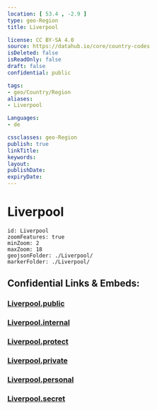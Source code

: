 ```yaml
---
location: [ 53.4 , -2.9 ] 
type: geo-Region
title: Liverpool

license: CC BY-SA 4.0
source: https://datahub.io/core/country-codes
isDeleted: false
isReadOnly: false
draft: false
confidential: public

tags:
- geo/Country/Region
aliases:
- Liverpool

Languages:
- de

cssclasses: geo-Region
publish: true
linkTitle: 
keywords: 
layout: 
publishDate: 
expiryDate: 
---
```


# Liverpool

```leaflet
id: Liverpool
zoomFeatures: true 
minZoom: 2 
maxZoom: 18
geojsonFolder: ./Liverpool/
markerFolder: ./Liverpool/
```


## Confidential Links & Embeds: 

### [Liverpool.public](/_public/\Earth\Continent\Europe\Europe~North\UK\England\Regions~England\North_West_EnglandLiverpool.public.md) 

### [Liverpool.internal](/_internal/\Earth\Continent\Europe\Europe~North\UK\England\Regions~England\North_West_EnglandLiverpool.internal.md) 

### [Liverpool.protect](/_protect/\Earth\Continent\Europe\Europe~North\UK\England\Regions~England\North_West_EnglandLiverpool.protect.md) 

### [Liverpool.private](/_private/\Earth\Continent\Europe\Europe~North\UK\England\Regions~England\North_West_EnglandLiverpool.private.md) 

### [Liverpool.personal](/_personal/\Earth\Continent\Europe\Europe~North\UK\England\Regions~England\North_West_EnglandLiverpool.personal.md) 

### [Liverpool.secret](/_secret/\Earth\Continent\Europe\Europe~North\UK\England\Regions~England\North_West_EnglandLiverpool.secret.md)

